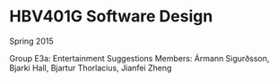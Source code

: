 # HBV401G Software Design
Spring 2015

Group E3a: Entertainment Suggestions
Members: Ármann Sigurðsson, Bjarki Hall, Bjartur Thorlacius, Jianfei Zheng
